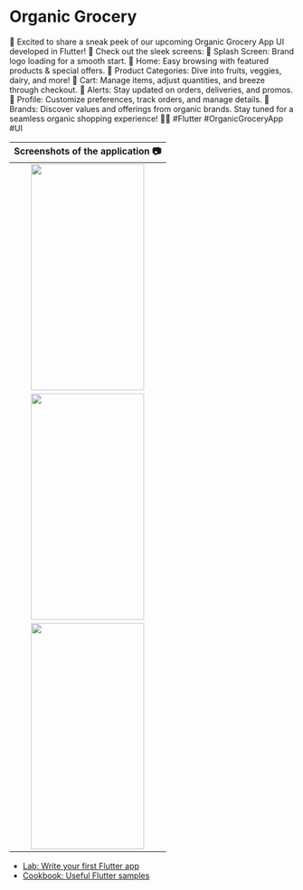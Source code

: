 # Organic Grocery

🌱 Excited to share a sneak peek of our upcoming Organic Grocery App UI developed in Flutter! 📱 Check out the sleek screens:
🔸 Splash Screen: Brand logo loading for a smooth start.
🔸 Home: Easy browsing with featured products & special offers.
🔸 Product Categories: Dive into fruits, veggies, dairy, and more!
🔸 Cart: Manage items, adjust quantities, and breeze through checkout.
🔸 Alerts: Stay updated on orders, deliveries, and promos.
🔸 Profile: Customize preferences, track orders, and manage details.
🔸 Brands: Discover values and offerings from organic brands.
Stay tuned for a seamless organic shopping experience! 🛒✨ #Flutter #OrganicGroceryApp #UI

| Screenshots of the application 📷 |
|:--------------------------------:|
| <img src="![localhost_60112_(iPhone 14 Pro Max)](https://github.com/FahadFarooq40/Organic-Groceries-/assets/104043766/c2d923fe-cfe7-4804-9d14-2ca5cafecc58)" width="200" height="400"> |
| <img src="![localhost_60112_(iPhone 14 Pro Max) (1)](https://github.com/FahadFarooq40/Organic-Groceries-/assets/104043766/d82a46c5-e8b9-46d0-8263-81faaf988931)" width="200" height="400"> |
| <img src="![localhost_60112_(iPhone 12 Pro)](https://github.com/FahadFarooq40/Organic-Groceries-/assets/104043766/30b253f7-0e24-4a53-93f4-6c06d925fef7)" width="200" height="400"> |



- [Lab: Write your first Flutter app](https://docs.flutter.dev/get-started/codelab)
- [Cookbook: Useful Flutter samples](https://docs.flutter.dev/cookbook)
